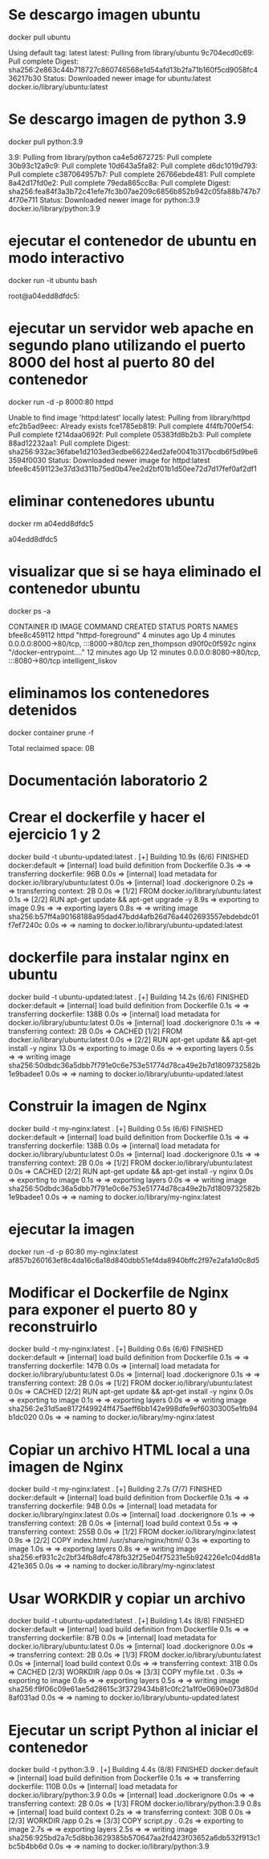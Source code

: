 # Se descargo imagen ubuntu
docker pull ubuntu

Using default tag: latest
latest: Pulling from library/ubuntu
9c704ecd0c69: Pull complete 
Digest: sha256:2e863c44b718727c860746568e1d54afd13b2fa71b160f5cd9058fc436217b30
Status: Downloaded newer image for ubuntu:latest
docker.io/library/ubuntu:latest

# Se descargo imagen de python 3.9
docker pull python:3.9

3.9: Pulling from library/python
ca4e5d672725: Pull complete 
30b93c12a9c9: Pull complete 
10d643a5fa82: Pull complete 
d6dc1019d793: Pull complete 
c387064957b7: Pull complete 
26766ebde481: Pull complete 
8a42d17fd0e2: Pull complete 
79eda865cc8a: Pull complete 
Digest: sha256:fea84f3a3b72c41efe7fc3b07ae209c6856b852b942c05fa88b747b74f70e711
Status: Downloaded newer image for python:3.9
docker.io/library/python:3.9

# ejecutar el contenedor de ubuntu en modo interactivo
docker run -it ubuntu bash

root@a04edd8dfdc5:

# ejecutar un servidor web apache en segundo plano utilizando el puerto 8000 del host al puerto 80 del contenedor
docker run -d -p 8000:80 httpd

Unable to find image 'httpd:latest' locally
latest: Pulling from library/httpd
efc2b5ad9eec: Already exists 
fce1785eb819: Pull complete 
4f4fb700ef54: Pull complete 
f214daa0692f: Pull complete 
05383fd8b2b3: Pull complete 
88ad12232aa1: Pull complete 
Digest: sha256:932ac36fabe1d2103ed3edbe66224ed2afe0041b317bcdb6f5d9be63594f0030
Status: Downloaded newer image for httpd:latest
bfee8c4591123e37d3d311b75ed0b47ee2d2bf01b1d50ee72d7d17fef0af2df1

# eliminar contenedores ubuntu
docker rm a04edd8dfdc5

a04edd8dfdc5

# visualizar que si se haya eliminado el contenedor ubuntu 
docker ps -a

CONTAINER ID   IMAGE     COMMAND                  CREATED          STATUS          PORTS                                   NAMES
bfee8c459112   httpd     "httpd-foreground"       4 minutes ago    Up 4 minutes    0.0.0.0:8000->80/tcp, :::8000->80/tcp   zen_thompson
d90f0c0f592c   nginx     "/docker-entrypoint.…"   12 minutes ago   Up 12 minutes   0.0.0.0:8080->80/tcp, :::8080->80/tcp   intelligent_liskov

# eliminamos los contenedores detenidos
docker container prune -f

Total reclaimed space: 0B       

# Documentación laboratorio 2

# Crear el dockerfile y hacer el ejercicio 1 y 2 

docker build -t ubuntu-updated:latest .
[+] Building 10.9s (6/6) FINISHED                                                                                                                docker:default
 => [internal] load build definition from Dockerfile                                                                                                       0.3s
 => => transferring dockerfile: 96B                                                                                                                        0.0s
 => [internal] load metadata for docker.io/library/ubuntu:latest                                                                                           0.0s
 => [internal] load .dockerignore                                                                                                                          0.2s
 => => transferring context: 2B                                                                                                                            0.0s
 => [1/2] FROM docker.io/library/ubuntu:latest                                                                                                             0.1s
 => [2/2] RUN apt-get update && apt-get upgrade -y                                                                                                         8.9s
 => exporting to image                                                                                                                                     0.9s
 => => exporting layers                                                                                                                                    0.8s
 => => writing image sha256:b57ff4a90168188a95dad47bdd4afb26d76a4402693557ebdebdc01f7ef7240c                                                               0.0s
 => => naming to docker.io/library/ubuntu-updated:latest


# dockerfile para instalar nginx en ubuntu

docker build -t ubuntu-updated:latest .
[+] Building 14.2s (6/6) FINISHED                                                                                                                docker:default
 => [internal] load build definition from Dockerfile                                                                                                       0.1s
 => => transferring dockerfile: 138B                                                                                                                       0.0s
 => [internal] load metadata for docker.io/library/ubuntu:latest                                                                                           0.0s
 => [internal] load .dockerignore                                                                                                                          0.1s
 => => transferring context: 2B                                                                                                                            0.0s
 => CACHED [1/2] FROM docker.io/library/ubuntu:latest                                                                                                      0.0s
 => [2/2] RUN apt-get update && apt-get install -y nginx                                                                                                  13.0s
 => exporting to image                                                                                                                                     0.6s
 => => exporting layers                                                                                                                                    0.5s
 => => writing image sha256:50dbdc36a5dbb7f791e0c6e753e51774d78ca49e2b7d1809732582b1e9badee1                                                               0.0s
 => => naming to docker.io/library/ubuntu-updated:latest      


 # Construir la imagen de Nginx

 docker build -t my-nginx:latest .
[+] Building 0.5s (6/6) FINISHED                                                                                                                 docker:default
 => [internal] load build definition from Dockerfile                                                                                                       0.1s
 => => transferring dockerfile: 138B                                                                                                                       0.0s
 => [internal] load metadata for docker.io/library/ubuntu:latest                                                                                           0.0s
 => [internal] load .dockerignore                                                                                                                          0.1s
 => => transferring context: 2B                                                                                                                            0.0s
 => [1/2] FROM docker.io/library/ubuntu:latest                                                                                                             0.0s
 => CACHED [2/2] RUN apt-get update && apt-get install -y nginx                                                                                            0.0s
 => exporting to image                                                                                                                                     0.1s
 => => exporting layers                                                                                                                                    0.0s
 => => writing image sha256:50dbdc36a5dbb7f791e0c6e753e51774d78ca49e2b7d1809732582b1e9badee1                                                               0.0s
 => => naming to docker.io/library/my-nginx:latest           

# ejecutar la imagen 

docker run -d -p 80:80 my-nginx:latest
af857b260163ef8c4da16c6a18d840dbb51ef4da8940bffc2f97e2afa1d0c8d5


# Modificar el Dockerfile de Nginx para exponer el puerto 80 y reconstruirlo

 docker build -t my-nginx:latest .
[+] Building 0.6s (6/6) FINISHED                                                                                                                 docker:default
 => [internal] load build definition from Dockerfile                                                                                                       0.1s
 => => transferring dockerfile: 147B                                                                                                                       0.0s
 => [internal] load metadata for docker.io/library/ubuntu:latest                                                                                           0.0s
 => [internal] load .dockerignore                                                                                                                          0.1s
 => => transferring context: 2B                                                                                                                            0.0s
 => [1/2] FROM docker.io/library/ubuntu:latest                                                                                                             0.0s
 => CACHED [2/2] RUN apt-get update && apt-get install -y nginx                                                                                            0.0s
 => exporting to image                                                                                                                                     0.1s
 => => exporting layers                                                                                                                                    0.0s
 => => writing image sha256:2e31d5ae8172f49924ff475aeff6bb142e998dfe9ef60303005e1fb94b1dc020                                                               0.0s
 => => naming to docker.io/library/my-nginx:latest 

 
 # Copiar un archivo HTML local a una imagen de Nginx

 docker build -t my-nginx:latest .
[+] Building 2.7s (7/7) FINISHED                                                                                                      docker:default
 => [internal] load build definition from Dockerfile                                                                                            0.1s
 => => transferring dockerfile: 94B                                                                                                             0.0s
 => [internal] load metadata for docker.io/library/nginx:latest                                                                                 0.0s
 => [internal] load .dockerignore                                                                                                               0.1s
 => => transferring context: 2B                                                                                                                 0.0s
 => [internal] load build context                                                                                                               0.5s
 => => transferring context: 255B                                                                                                               0.0s
 => [1/2] FROM docker.io/library/nginx:latest                                                                                                   0.9s
 => [2/2] COPY index.html /usr/share/nginx/html/                                                                                                0.3s
 => exporting to image                                                                                                                          1.0s
 => => exporting layers                                                                                                                         0.8s
 => => writing image sha256:ef931c2c2bf34fb8dfc478fb32f25e04f75231e5b924226e1c04dd81a421e365                                                    0.0s
 => => naming to docker.io/library/my-nginx:latest        

 # Usar WORKDIR y copiar un archivo

 docker build -t ubuntu-updated:latest .
[+] Building 1.4s (8/8) FINISHED                                                                                                      docker:default
 => [internal] load build definition from Dockerfile                                                                                            0.1s
 => => transferring dockerfile: 87B                                                                                                             0.0s
 => [internal] load metadata for docker.io/library/ubuntu:latest                                                                                0.0s
 => [internal] load .dockerignore                                                                                                               0.0s
 => => transferring context: 2B                                                                                                                 0.0s
 => [1/3] FROM docker.io/library/ubuntu:latest                                                                                                  0.0s
 => [internal] load build context                                                                                                               0.0s
 => => transferring context: 31B                                                                                                                0.0s
 => CACHED [2/3] WORKDIR /app                                                                                                                   0.0s
 => [3/3] COPY myfile.txt .                                                                                                                     0.3s
 => exporting to image                                                                                                                          0.6s
 => => exporting layers                                                                                                                         0.5s
 => => writing image sha256:f9f06c09e61ae5d28615c3f3729434b81c0fc21a1f0e0690e073d80d8af031ad                                                    0.0s
 => => naming to docker.io/library/ubuntu-updated:latest  

 # Ejecutar un script Python al iniciar el contenedor

 docker build -t python:3.9 .
[+] Building 4.4s (8/8) FINISHED                                                                                                                 docker:default
 => [internal] load build definition from Dockerfile                                                                                                       0.1s
 => => transferring dockerfile: 110B                                                                                                                       0.0s
 => [internal] load metadata for docker.io/library/python:3.9                                                                                              0.0s
 => [internal] load .dockerignore                                                                                                                          0.0s
 => => transferring context: 2B                                                                                                                            0.0s
 => [1/3] FROM docker.io/library/python:3.9                                                                                                                0.8s
 => [internal] load build context                                                                                                                          0.2s
 => => transferring context: 30B                                                                                                                           0.0s
 => [2/3] WORKDIR /app                                                                                                                                     0.2s
 => [3/3] COPY script.py .                                                                                                                                 0.2s
 => exporting to image                                                                                                                                     2.7s
 => => exporting layers                                                                                                                                    2.5s
 => => writing image sha256:925bd2a7c5d8bb3629385b570647aa2fd423f03652a6db532f913c1bc5b4bb6d                                                               0.0s
 => => naming to docker.io/library/python:3.9               